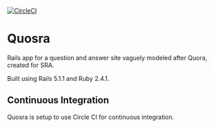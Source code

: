 [![CircleCI](https://circleci.com/gh/randallreedjr/quosra.svg?style=shield)](https://circleci.com/gh/randallreedjr/quosra)

# Quosra

Rails app for a question and answer site vaguely modeled after Quora, created for SRA.

Built using Rails 5.1.1 and Ruby 2.4.1.

## Continuous Integration

Quosra is setup to use Circle CI for continuous integration.
